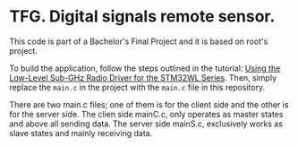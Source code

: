 
# TFG.  Digital signals remote sensor.

This code is part of a Bachelor's Final Project and it is based on root's project. 

To build the application, follow the steps outlined in the tutorial: [Using the Low-Level Sub-GHz Radio Driver for the STM32WL Series](https://forum.digikey.com/t/using-the-low-level-sub-ghz-radio-driver-for-the-stm32wl-series/18253). Then, simply replace the `main.c` in the project with the `main.c` file in this repository.

There are two main.c files; one of them is for the client side and the other is for the server side.
The clien side mainC.c, only operates as master states and above all sending data.
The server side mainS.c, exclusively works as slave states and mainly receiving data.
